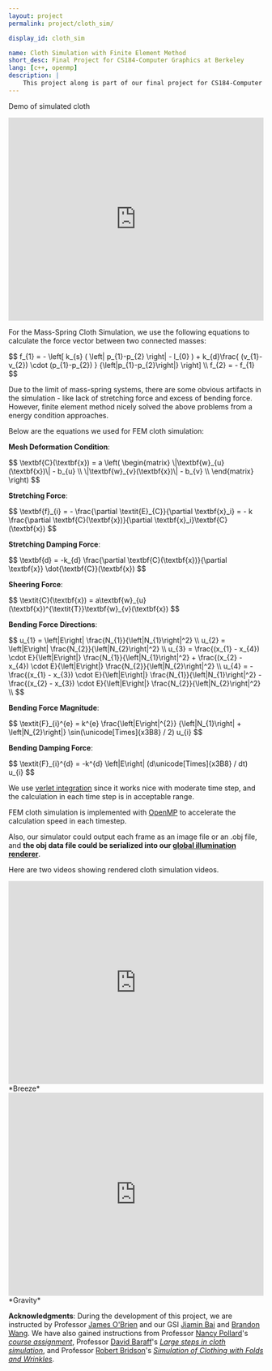 ```yaml
---
layout: project
permalink: project/cloth_sim/

display_id: cloth_sim

name: Cloth Simulation with Finite Element Method
short_desc: Final Project for CS184-Computer Graphics at Berkeley
lang: [c++, openmp]
description: |
    This project along is part of our final project for CS184-Computer Graphics at Berkeley. We implemented a physical based simulator for cloth using finite element methods; we have also serialized the output of our cloth simulator into a <a href="/project/ray_tracer/">global illumination renderer</a> we created.
---
```

Demo of simulated cloth 
<iframe width="100%" height="400" src="http://www.youtube.com/embed/ZoV2t9AIRNA?vq=hd720&rel=0&theme=light" frameborder="0"></iframe>

For the Mass-Spring Cloth Simulation, we use the following equations to calculate the force vector between two connected masses:
<div>
$$
f_{1} = - \left[ k_{s} ( \left| p_{1}-p_{2} \right| - l_{0} )
		   + k_{d}\frac{ (v_{1}-v_{2}) \cdot (p_{1}-p_{2}) }
			   			{\left|p_{1}-p_{2}\right|}
		  \right] \\
f_{2} = - f_{1}
$$
</div>

Due to the limit of mass-spring systems, there are some obvious artifacts in the simulation - like lack of stretching force and excess of bending force. However, finite element method nicely solved the above problems from a energy condition approaches.

Below are the equations we used for FEM cloth simulation:

**Mesh Deformation Condition**:
<div>
$$
\textbf{C}(\textbf{x}) = a \left(             
    \begin{matrix}
      \|\textbf{w}_{u}(\textbf{x})\| - b_{u} \\ 
      \|\textbf{w}_{v}(\textbf{x})\| - b_{v} \\
    \end{matrix}
\right)
$$
</div>

**Stretching Force**:
<div>
$$
\textbf{f}_{i} = - \frac{\partial \textit{E}_{C}}{\partial \textbf{x}_i} = - k \frac{\partial \textbf{C}(\textbf{x})}{\partial \textbf{x}_i}\textbf{C}(\textbf{x}) 
$$
</div>

**Stretching Damping Force**:
<div>
$$
\textbf{d} = -k_{d} \frac{\partial \textbf{C}(\textbf{x})}{\partial \textbf{x}} \dot{\textbf{C}}(\textbf{x})
$$
</div>

**Sheering Force**:
<div>
$$
\textit{C}(\textbf{x}) = a\textbf{w}_{u}(\textbf{x})^{\textit{T}}\textbf{w}_{v}(\textbf{x})
$$
</div>

**Bending Force Directions**:
<div>
$$
u_{1} = \left|E\right| \frac{N_{1}}{\left|N_{1}\right|^2} \\
u_{2} = \left|E\right| \frac{N_{2}}{\left|N_{2}\right|^2} \\
u_{3} = \frac{(x_{1} - x_{4}) \cdot E}{\left|E\right|} \frac{N_{1}}{\left|N_{1}\right|^2} + \frac{(x_{2} - x_{4}) \cdot E}{\left|E\right|} \frac{N_{2}}{\left|N_{2}\right|^2} \\
u_{4} = - \frac{(x_{1} - x_{3}) \cdot E}{\left|E\right|} \frac{N_{1}}{\left|N_{1}\right|^2} - \frac{(x_{2} - x_{3}) \cdot E}{\left|E\right|} \frac{N_{2}}{\left|N_{2}\right|^2} \\
$$
</div>

**Bending Force Magnitude**:
<div>
$$
\textit{F}_{i}^{e} = k^{e}  \frac{\left|E\right|^{2}} {\left|N_{1}\right| + \left|N_{2}\right|} \sin(\unicode[Times]{x3B8} / 2) u_{i}
$$
</div>

**Bending Damping Force**:
<div>
$$
\textit{F}_{i}^{d} = -k^{d} \left|E\right| (d\unicode[Times]{x3B8} / dt) u_{i}
$$
</div>

We use [verlet integration](http://en.wikipedia.org/wiki/Verlet_integration) since it works nice with moderate time step, and the calculation in each time step is in acceptable range.

FEM cloth simulation is implemented with [OpenMP](http://openmp.org/wp/) to accelerate the calculation speed in each timestep.

Also, our simulator could output each frame as an image file or an .obj file, and **the obj data file could be serialized into our [global illumination renderer](/project/ray_tracer/)**.

Here are two videos showing rendered cloth simulation videos.
<iframe width="100%" height="400" src="http://www.youtube.com/embed/vHHDwwqTLlc?vq=hd720&rel=0&theme=light" frameborder="0"></iframe>
*Breeze*

<iframe width="100%" height="400" src="http://www.youtube.com/embed/IsyFa5dMyHM?vq=hd720&rel=0&theme=light" frameborder="0"></iframe>
*Gravity*

**Acknowledgments**:
During the development of this project, we are instructed by Professor [James O'Brien](http://www.cs.berkeley.edu/~job/Prof._James_F._OBrien/Home.html) and our GSI [Jiamin Bai](http://www.eecs.berkeley.edu/~bjiamin/About%20Me.html) and [Brandon Wang](http://brandonwang.net/). We have also gained instructions from Professor [Nancy Pollard](http://graphics.cs.cmu.edu/nsp/index.html)'s [_course assignment_](http://graphics.cs.cmu.edu/nsp/course/15-464/Spring11/afs/asst3%20handout/15464-Assignment3.pdf), Professor [David Baraff](http://www.cs.cmu.edu/~baraff/)'s [_Large steps in cloth simulation_](http://www.cs.cornell.edu/courses/cs667/2005sp/readings/baraff98.pdf), and Professor [Robert Bridson](http://www.cs.ubc.ca/~rbridson/)'s [_Simulation of Clothing with Folds and Wrinkles_](http://www.cs.ubc.ca/~rbridson/docs/cloth2003.pdf).
